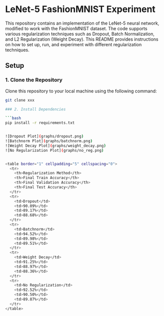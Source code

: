# LeNet-5 FashionMNIST Experiment

This repository contains an implementation of the LeNet-5 neural network, modified to work with the FashionMNIST dataset. The code supports various regularization techniques such as Dropout, Batch Normalization, and L2 Regularization (Weight Decay). This README provides instructions on how to set up, run, and experiment with different regularization techniques.

## Setup

### 1. Clone the Repository

Clone this repository to your local machine using the following command:

```bash
git clone xxx

### 2. Install Dependencies

```bash
pip install -r requirements.txt


![Dropout Plot](graphs/dropout.png)
![Batchnorm Plot](graphs/batchnorm.png)
![Weight Decay Plot](graphs/weight_decay.png)
![No Regularization Plot](graphs/no_reg.png)


<table border="1" cellpadding="5" cellspacing="0">
  <tr>
    <th>Regularization Method</th>
    <th>Final Train Accuracy</th>
    <th>Final Validation Accuracy</th>
    <th>Final Test Accuracy</th>
  </tr>
  <tr>
    <td>Dropout</td>
    <td>90.09%</td>
    <td>89.17%</td>
    <td>88.68%</td>
  </tr>
  <tr>
    <td>Batchnorm</td>
    <td>94.52%</td>
    <td>89.98%</td>
    <td>89.51%</td>
  </tr>
  <tr>
    <td>Weight Decay</td>
    <td>91.25%</td>
    <td>88.97%</td>
    <td>88.36%</td>
  </tr>
  <tr>
    <td>No Regularization</td>
    <td>92.52%</td>
    <td>90.50%</td>
    <td>89.87%</td>
  </tr>
</table>
